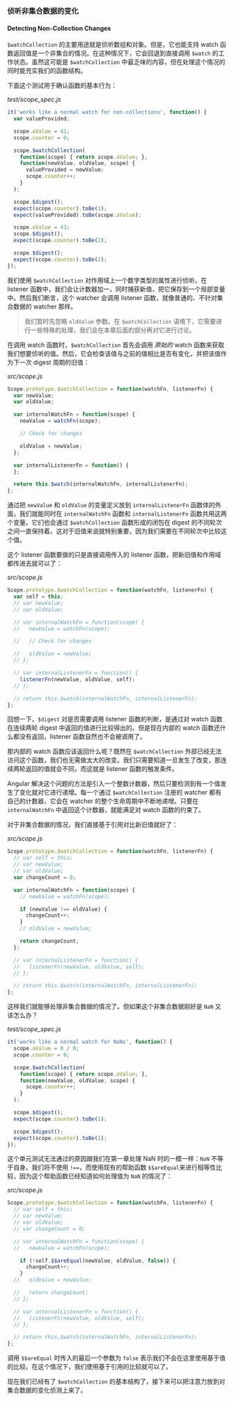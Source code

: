 ### 侦听非集合数据的变化

#### Detecting Non-Collection Changes

`$watchCollection` 的主要用途就是侦听数组和对象。但是，它也能支持 watch 函数返回值是一个非集合的情况。在这种情况下，它会回退到直接调用 `$watch` 的工作状态。虽然这可能是 `$watchCollection` 中最乏味的内容，但在处理这个情况的同时能充实我们的函数结构。

下面这个测试用于确认函数的基本行为：

_test/scope\_spec.js_

```js
it('works like a normal watch for non-collections', function() {
  var valueProvided;

  scope.aValue = 42;
  scope.counter = 0;

  scope.$watchCollection(
    function(scope) { return scope.aValue; },
    function(newValue, oldValue, scope) {
      valueProvided = newValue;
      scope.counter++;
    }
  );

  scope.$digest();
  expect(scope.counter).toBe(1);
  expect(valueProvided).toBe(scope.aValue);

  scope.aValue = 43;
  scope.$digest();
  expect(scope.counter).toBe(2);

  scope.$digest();
  expect(scope.counter).toBe(2);
});
```

我们使用 `$watchCollection` 对作用域上一个数字类型的属性进行侦听。在 listener 函数中，我们会让计数器加一，同时捕获新值，把它保存到一个局部变量中。然后我们断言，这个 watcher 会调用 listener 函数，就像普通的、不针对集合数据的 watcher 那样。

> 我们暂时先忽略 `oldValue` 参数。在 `$watchCollection` 语境下，它需要进行一些特殊的处理，我们会在本章后面的部分再对它进行讨论。

在调用 watch 函数时，`$watchCollection` 首先会调用 _原始的_ watch 函数来获取我们想要侦听的值。然后，它会检查该值与之前的值相比是否有变化，并把该值作为下一次 digest 周期的旧值：

_src/scope.js_

```js
Scope.prototype.$watchCollection = function(watchFn, listenerFn) {
  var newValue;
  var oldValue;

  var internalWatchFn = function(scope) {
    newValue = watchFn(scope);

    // Check for changes

    oldValue = newValue;
  };

  var internalListenerFn = function() {
  };

  return this.$watch(internalWatchFn, internalListenerFn);
};
```

通过把 `newValue` 和 `oldValue` 的变量定义放到 `internalListenerFn` 函数体的外面，我们就能同时在 `internalWatchFn` 函数和 `internalListenerFn` 函数共用这两个变量。它们也会通过 `$watchCollection` 函数形成的闭包在 digest 的不同轮次之间一直保持着。这对于旧值来说就特别重要，因为我们需要在不同轮次中比较这个值。

这个 listener 函数要做的只是直接调用传入的 listener 函数，把新旧值和作用域都传进去就可以了：

_src/scope.js_

```js
Scope.prototype.$watchCollection = function(watchFn, listenerFn) {
  var self = this;
  // var newValue;
  // var oldValue;

  // var internalWatchFn = function(scope) {
  //   newValue = watchFn(scope);

  //   // Check for changes

  //   oldValue = newValue;
  // };

  // var internalListenerFn = function() {
    listenerFn(newValue, oldValue, self);
  // };

  // return this.$watch(internalWatchFn, internalListenerFn);
};
```

回想一下，`$digest` 对是否需要调用 listener 函数的判断，是通过对 watch 函数在连续两轮 digest 中返回的值进行比较得出的。但是现在内部的 watch 函数还什么都没有返回，listener 函数自然也不会被调用了。

那内部的 watch 函数应该返回什么呢？既然在 `$watchCollection` 外部已经无法访问这个函数，我们也无需做太大的改变。我们只需要知道一旦发生了改变，那连续两轮返回的值就会不同，而这就是 listener 函数的触发条件。

Angular 解决这个问题的方法是引入一个整数计数器，然后只要检测到有一个值发生了变化就对它进行递增。每一个通过 `$watchCollection` 注册的 watcher 都有自己的计数器，它会在 watcher 的整个生命周期中不断地递增。只要在 `internalWatchFn` 中返回这个计数器，就能满足对 watch 函数的约束了。

对于非集合数据的情况，我们直接基于引用对比新旧值就好了：

_src/scope.js_

```js
Scope.prototype.$watchCollection = function(watchFn, listenerFn) {
  // var self = this;
  // var newValue;
  // var oldValue;
  var changeCount = 0;

  var internalWatchFn = function(scope) {
    // newValue = watchFn(scope);

    if (newValue !== oldValue) {
      changeCount++;
    }
    // oldValue = newValue;

    return changeCount;
  };

  // var internalListenerFn = function() {
  //   listenerFn(newValue, oldValue, self);
  // };

  // return this.$watch(internalWatchFn, internalListenerFn);
};
```

这样我们就能够处理非集合数据的情况了。但如果这个非集合数据刚好是 `NaN` 又该怎么办？

_test/scope\_spec.js_

```js
it('works like a normal watch for NaNs', function() {
  scope.aValue = 0 / 0;
  scope.counter = 0;

  scope.$watchCollection(
    function(scope) { return scope.aValue; },
    function(newValue, oldValue, scope) {
      scope.counter++;
    }
  );

  scope.$digest();
  expect(scope.counter).toBe(1);

  scope.$digest();
  expect(scope.counter).toBe(1);
});
```

这个单元测试无法通过的原因跟我们在第一章处理 NaN 时的一模一样：`NaN` 不等于自身。我们将不使用 `!==`，而使用现有的帮助函数 `$$areEqual`来进行相等性比较，因为这个帮助函数已经知道如何处理值为 `NaN` 的情况了：

_src/scope.js_

```js
Scope.prototype.$watchCollection = function(watchFn, listenerFn) {
  // var self = this;
  // var newValue;
  // var oldValue;
  // var changeCount = 0;

  // var internalWatchFn = function(scope) {
  //   newValue = watchFn(scope);

    if (!self.$$areEqual(newValue, oldValue, false)) {
      changeCount++;
    }
  //   oldValue = newValue;

  //   return changeCount;
  // };

  // var internalListenerFn = function() {
  //   listenerFn(newValue, oldValue, self);
  // };

  // return this.$watch(internalWatchFn, internalListenerFn);
};
```

调用 `$$areEqual` 时传入的最后一个参数为 `false` 表示我们不会在这里使用基于值的比较。在这个情况下，我们使用基于引用的比较就可以了。

现在我们已经有了 `$watchCollection` 的基本结构了，接下来可以把注意力放到对集合数据的变化侦测上来了。

